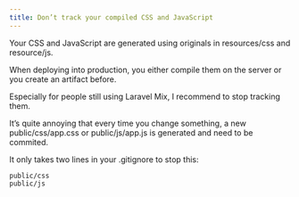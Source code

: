 ```yaml
---
title: Don’t track your compiled CSS and JavaScript
---
```

Your CSS and JavaScript are generated using originals in <span class="text-[13px] bg-[#EDEEF3] px-2 py-1 ">resources/css</span> and <span class="text-[13px] bg-[#EDEEF3] px-2 py-1 ">resource/js</span>.

When deploying into production, you either compile them on the server or you create an artifact before.

Especially for people still using Laravel Mix, I recommend to stop tracking them.

It’s quite annoying that every time you change something, a new <span class="text-[13px] bg-[#EDEEF3] px-2 py-1 "> public/css/app.css</span> or <span class="text-[13px] bg-[#EDEEF3] px-2 py-1 "> public/js/app.js</span> is generated and need to be commited.

It only takes two lines in your .gitignore to stop this:

    public/css
    public/js

